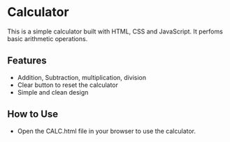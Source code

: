 # Calculator
This is a simple calculator built with HTML, CSS and JavaScript. It perfoms basic arithmetic operations.
## Features
- Addition, Subtraction, multiplication, division
- Clear button to reset the calculator
- Simple and clean design
## How to Use
- Open the CALC.html file in your browser to use the calculator.
